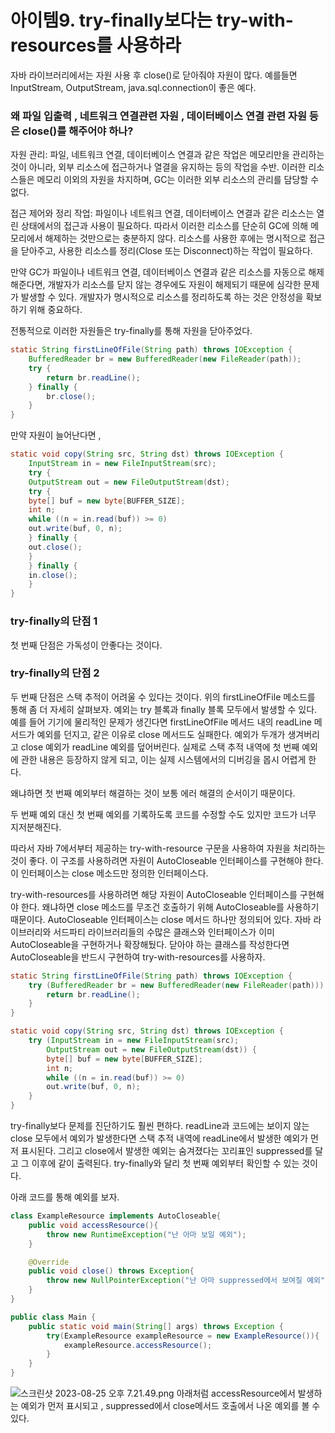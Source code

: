 # 아이템9. try-finally보다는 try-with-resources를 사용하라

자바 라이브러리에서는 자원 사용 후 close()로 닫아줘야 자원이 많다. 
예를들면 InputStream, OutputStream, java.sql.connection이 좋은 예다.

### 왜 파일 입출력 , 네트워크 연결관련 자원 , 데이터베이스 연결 관련 자원 등은 close()를 해주어야 하나?
자원 관리: 파일, 네트워크 연결, 데이터베이스 연결과 같은 작업은 메모리만을 관리하는 것이 아니라, 외부 리소스에 접근하거나 열결을 유지하는 등의 작업을 수반. 이러한 리소스들은 메모리 이외의 자원을 차지하며, GC는 이러한 외부 리소스의 관리를 담당할 수 없다.

접근 제어와 정리 작업: 파일이나 네트워크 연결, 데이터베이스 연결과 같은 리소스는 열린 상태에서의 접근과 사용이 필요하다. 따라서 이러한 리소스를 단순히 GC에 의해 메모리에서 해제하는 것만으로는 충분하지 않다. 리소스를 사용한 후에는 명시적으로 접근을 닫아주고, 사용한 리소스를 정리(Close 또는 Disconnect)하는 작업이 필요하다.

만약 GC가 파일이나 네트워크 연결, 데이터베이스 연결과 같은 리소스를 자동으로 해제해준다면, 개발자가 리소스를 닫지 않는 경우에도 자원이 해제되기 때문에 심각한 문제가 발생할 수 있다. 개발자가 명시적으로 리소스를 정리하도록 하는 것은 안정성을 확보하기 위해 중요하다.

전통적으로 이러한 자원들은 try-finally를 통해 자원을 닫아주었다.
``` java
static String firstLineOfFile(String path) throws IOException {
    BufferedReader br = new BufferedReader(new FileReader(path));
    try {
        return br.readLine();
    } finally {
        br.close();
    }
}
```
만약 자원이 늘어난다면 ,
``` java
static void copy(String src, String dst) throws IOException {
    InputStream in = new FileInputStream(src);
    try {
    OutputStream out = new FileOutputStream(dst);
    try {
    byte[] buf = new byte[BUFFER_SIZE];
    int n;
    while ((n = in.read(buf)) >= 0)
    out.write(buf, 0, n);
    } finally {
    out.close();
    }
    } finally {
    in.close();
    }
}
```

### try-finally의 단점 1
첫 번째 단점은 가독성이 안좋다는 것이다.

### try-finally의 단점 2
두 번째 단점은 스택 추적이 어려울 수 있다는 것이다.
위의 firstLineOfFile 메소드를 통해 좀 더 자세히 살펴보자.
예외는 try 블록과 finally 블록 모두에서 발생할 수 있다.
예를 들어 기기에 물리적인 문제가 생긴다면 firstLineOfFile 메서드 내의
readLine 메서드가 예외를 던지고, 같은 이유로 close 메서드도 실패한다.
예외가 두개가 생겨버리고 close 예외가 readLine 예외를 덮어버린다.
실제로 스택 추적 내역에 첫 번째 예외에 관한 내용은 등장하지 않게 되고,
이는 실제 시스템에서의 디버깅을 몹시 어렵게 한다.

왜냐하면 첫 번째 예외부터 해결하는 것이 보통 에러 해결의 순서이기 때문이다.

두 번째 예외 대신 첫 번째 예외를 기록하도록 코드를 수정할 수도 있지만
코드가 너무 지저분해진다.



따라서 자바 7에서부터 제공하는 try-with-resource 구문을 사용하여 자원을 처리하는 것이 좋다. 이 구조를 사용하려면 자원이 AutoCloseable 인터페이스를 구현해야 한다. 이 인터페이스는 close 메소드만 정의한 인터페이스다.

try-with-resources를 사용하려면 해당 자원이 AutoCloseable 인터페이스를 구현해야 한다.
왜냐하면 close 메소드를 무조건 호출하기 위해 AutoCloseable를 사용하기 때문이다.
AutoCloseable 인터페이스는 close 메서드 하나만 정의되어 있다.
자바 라이브러리와 서드파티 라이브러리들의 수많은 클래스와 인터페이스가 이미 AutoCloseable을 구현하거나 확장해뒀다.
닫아야 하는 클래스를 작성한다면 AutoCloseable을 반드시 구현하여 try-with-resources를 사용하자.
``` java
static String firstLineOfFile(String path) throws IOException {
    try (BufferedReader br = new BufferedReader(new FileReader(path))) {
        return br.readLine();
    }
}
```

``` java
static void copy(String src, String dst) throws IOException {
    try (InputStream in = new FileInputStream(src);
        OutputStream out = new FileOutputStream(dst)) {
        byte[] buf = new byte[BUFFER_SIZE];
        int n;
        while ((n = in.read(buf)) >= 0)
        out.write(buf, 0, n);
    }
}
```

try-finally보다 문제를 진단하기도 훨씬 편하다. readLine과 코드에는 보이지 않는 close 모두에서 예외가 발생한다면
스택 추적 내역에 readLine에서 발생한 예외가 먼저 표시된다.
그리고 close에서 발생한 예외는 숨겨졌다는 꼬리표인 suppressed를 달고 그 이후에 같이 출력된다.
try-finally와 달리 첫 번째 예외부터 확인할 수 있는 것이다.

아래 코드를 통해 예외를 보자.
``` java
class ExampleResource implements AutoCloseable{
    public void accessResource(){
        throw new RuntimeException("난 아마 보일 예외");
    }

    @Override
    public void close() throws Exception{
        throw new NullPointerException("난 아마 suppressed에서 보여질 예외");
    }
}

public class Main {
    public static void main(String[] args) throws Exception {
        try(ExampleResource exampleResource = new ExampleResource()){
            exampleResource.accessResource();
        }
    }
}
```
![스크린샷 2023-08-25 오후 7.21.49.png](..%2F..%2F%EC%8A%A4%ED%81%AC%EB%A6%B0%EC%83%B7%202023-08-25%20%EC%98%A4%ED%9B%84%207.21.49.png)
아래처럼 accessResource에서 발생하는 예외가 먼저 표시되고 , suppressed에서 close메서드 호출에서 나온 예외를 볼 수 있다.

